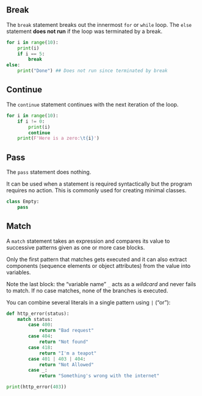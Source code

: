 ## Break

The ``break`` statement breaks out the innermost ``for`` or ``while`` loop.
The ``else`` statement **does not run** if the loop was terminated by a break.

```python
for i in range(10):
	print(i)
	if i == 5:
		break
else:
	print("Done") ## Does not run since terminated by break
```

## Continue

The ``continue`` statement continues with the next iteration of the loop.

```python
for i in range(10):
	if i != 0:
		print(i)
		continue
	print(F'Here is a zero:\t{i}')
```

## Pass

The ``pass`` statement does nothing.

It can be used when a statement is required syntactically but the program requires no action.
This is commonly used for creating minimal classes.

```python
class Empty:
	pass
```

## Match

A ``match`` statement takes an expression and compares its value to successive patterns given as one or more case blocks.

Only the first pattern that matches gets executed and it can also extract components (sequence elements or object attributes) from the value into variables.

Note the last block: the “variable name” `_` acts as a _wildcard_ and never fails to match. If no case matches, none of the branches is executed.

You can combine several literals in a single pattern using `|` (“or”):

```python
def http_error(status):
    match status:
        case 400:
            return "Bad request"
        case 404:
            return "Not found"
        case 418:
            return "I'm a teapot"
        case 401 | 403 | 404:
	        return "Not Allowed"
        case _:
            return "Something's wrong with the internet"

print(http_error(403))
```


